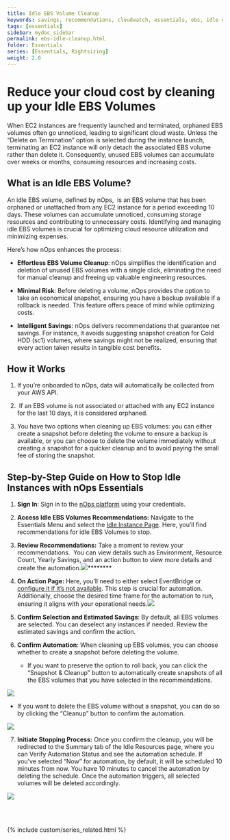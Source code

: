 ```yaml
---
title: Idle EBS Volume Cleanup
keywords: savings, recommendations, cloudwatch, essentials, ebs, idle ebs, waste cleanup, cleanups
tags: [essentials]
sidebar: mydoc_sidebar
permalink: ebs-idle-cleanup.html
folder: Essentials
series: [Essentials, Rightsizing]
weight: 2.0
---
```



# Reduce your cloud cost by cleaning up your Idle EBS Volumes<a id="reduce-your-cost-by-cleaning-your-idle-ebs-volumes"></a>

When EC2 instances are frequently launched and terminated, orphaned EBS volumes often go unnoticed, leading to significant cloud waste. Unless the “Delete on Termination” option is selected during the instance launch, terminating an EC2 instance will only detach the associated EBS volume rather than delete it. Consequently, unused EBS volumes can accumulate over weeks or months, consuming resources and increasing costs.

## What is an Idle EBS Volume? ##

An idle EBS volume, defined by nOps,  is an EBS volume that has been orphaned or unattached from any EC2 instance for a period exceeding 10 days. These volumes can accumulate unnoticed, consuming storage resources and contributing to unnecessary costs. Identifying and managing idle EBS volumes is crucial for optimizing cloud resource utilization and minimizing expenses.

Here’s how nOps enhances the process:

- **Effortless EBS Volume Cleanup**: nOps simplifies the identification and deletion of unused EBS volumes with a single click, eliminating the need for manual cleanup and freeing up valuable engineering resources.

- **Minimal Risk**: Before deleting a volume, nOps provides the option to take an economical snapshot, ensuring you have a backup available if a rollback is needed. This feature offers peace of mind while optimizing costs.

- **Intelligent Savings**: nOps delivers recommendations that guarantee net savings. For instance, it avoids suggesting snapshot creation for Cold HDD (sc1) volumes, where savings might not be realized, ensuring that every action taken results in tangible cost benefits.


## How it Works<a id="how-it-works"></a> ##

1. If you’re onboarded to nOps, data will automatically be collected from your AWS API.

2.  If an EBS volume is not associated or attached with any EC2 instance for the last 10 days, it is considered orphaned.

3. You have two options when cleaning up EBS volumes: you can either create a snapshot before deleting the volume to ensure a backup is available, or you can choose to delete the volume immediately without creating a snapshot for a quicker cleanup and to avoid paying the small fee of storing the snapshot.

## Step-by-Step Guide on How to Stop Idle Instances with nOps Essentials ##

1. **Sign In**: Sign in to the [nOps platform](https://app.nops.io/accounts/signin?next=/landing/) using your credentials.

2. **Access Idle EBS Volumes Recommendations:** Navigate to the Essentials Menu and select the [Idle Instance Page](https://app.nops.io/v3/essentials/idle-resources/). Here, you’ll find recommendations for idle EBS Volumes to stop.

3. **Review Recommendations:** Take a moment to review your recommendations.  You can view details such as Environment, Resource Count, Yearly Savings, and an action button to view more details and create the automation.![](https://lh7-us.googleusercontent.com/-GPabPErBDbjAxu4_HUlmAPXJAoaqpwZBqqPPVF-U_deyOGQ64q2ab5JUY1yePw2zW-eLEaqSNMNWo52f-LKLqqvjaVPNCxBROJkjDUxJiYPSdwhEwJSGNu74EL13FLb5k6-nVR3QAJGtgi4ZEB94VA)********

4. **On Action Page:** Here, you’ll need to either select EventBridge or [configure it if it’s not available](https://help.nops.io/essentials-stack.html). This step is crucial for automation. Additionally, choose the desired time frame for the automation to run, ensuring it aligns with your operational needs.![](https://lh7-us.googleusercontent.com/8iOqSpzcxxMezAyTPnznNBX6K8O4eJIowJOqwOJ5KTBdHxk1eVHePUYw2IzLvjjLnYG_au-IontfaDPu0QaYn32rgRqLh19a9W6X-ii2wuTuuI4YXiMqXqn1XFuFcEIlPdCK16Ky2j6tbQm-cJSQNFE)

5) **Confirm Selection and Estimated Savings**: By default, all EBS volumes are selected. You can deselect any instances if needed. Review the estimated savings and confirm the action.

6. **Confirm Automation**: When cleaning up EBS volumes, you can choose whether to create a snapshot before deleting the volume. 

   - If you want to preserve the option to roll back, you can click the “Snapshot & Cleanup” button to automatically create snapshots of all the EBS volumes that you have selected in the recommendations. 

![](https://lh7-us.googleusercontent.com/ezYZDUNWWSTEkFi2UboopDrhWboFNcwnQksOSP7JIi8A-WRUujE0nJvpCLtJymS2lvla0-8kfaRxtBBPzKwB_HAJzHbapDw8YNl4MEoPyJMdLedXAjGp00bDuBbSSjSH3QndI0xb7KCIQ8iExU-oluM)

- If you want to delete the EBS volume without a snapshot, you can do so by clicking the “Cleanup” button to confirm the automation.

![](https://lh7-us.googleusercontent.com/Y80x0xG46l5yMc8RxQbXSU9ncO8BTzzwH9nTutJ_vOx_AmdDACTj9nQtYIIKG_XMJRGAWDwE9oKv8tALJDoE-5Qpe0T4OWhhIaEXXVmw_-_SVcGHy6zxjK0LM8F3s12Jgh2fsd96-OcliWPkDPPigVg)

7. **Initiate Stopping Process:** Once you confirm the cleanup, you will be redirected to the Summary tab of the Idle Resources page, where you can Verify Automation Status and see the automation schedule. If you’ve selected “Now” for automation, by default, it will be scheduled 10 minutes from now. You have 10 minutes to cancel the automation by deleting the schedule. Once the automation triggers, all selected volumes will be deleted accordingly.

![](https://lh7-us.googleusercontent.com/aQJ9tw3y_bkY9stOFx7e7iclVy5W7CFDu6jOUQuGqaT6rxsSD5NbQXksiWRjVklFMtMNjCcKxHtzAQwCcFE1e837HyemYgCUrIy6h7va8faZuPu3FFUU8S9OeRN_eoa3NRIWdxiBkbauoSwlnhT3V24)



<br/><br/>

{% include custom/series_related.html %}